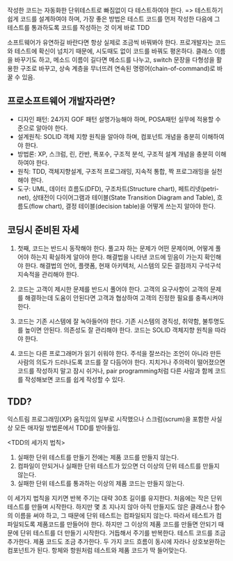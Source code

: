 <p>작성한 코드는 자동화한 단위테스트로 빠짐없이 다 테스트하여야 한다. 
=&gt; 테스트하기 쉽게 코드를 설계하여야 하며, 가장 좋은 방법은 테스트 코드를 먼저 작성한 다음에 그 테스트를 통과하도록 코드를 작성하는 것 이게 바로 TDD</p>
<p>소프트웨어가 유연하길 바란다면 항상 실제로 조금씩 바꿔봐야 한다. 프로개발자는 코드와 테스트에 확신이 넘치기 때문에, 시도때도 없이 코드를 바꿔도 평온하다. 
클래스 이름을 바꾸기도 하고, 메소드 이름이 길다면 메소드를 나누고, switch 문장을 다형성을 활용한 구조로 바꾸고, 상속 계층을 무너뜨려 연속된 명령어(chain-of-command)로 바꿀 수 있음. </p>
<h2 id="프로소프트웨어-개발자라면">프로소프트웨어 개발자라면?</h2>
<ul>
<li>디자인 패턴: 24가지 GOF 패턴 설명가능해야 하며, POSA패턴 실무에 적용할 수준으로 알아야 한다. </li>
<li>설계원칙: SOLID 객체 지향 원칙을 알아야 하며, 컴포넌트 개념을 충분히 이해하여야 한다. </li>
<li>방법론: XP, 스크럼, 린, 칸반, 폭포수, 구조적 분석, 구조적 설계 개념을 충분히 이해하여야 한다. </li>
<li>원칙: TDD, 객체지향설계, 구조적 프로그래밍, 지속적 통합, 짝 프로그래밍을 실천해야 한다. </li>
<li>도구: UML, 데이터 흐름도(DFD), 구조차트(Structure chart), 페트리넷(petri-net), 상태전이 다이어그램과 테이블(State Transition Diagram and Table), 흐름도(flow chart), 결정 테이블(decision table)을 어떻게 쓰는지 알아야 한다. </li>
</ul>
<h2 id="코딩시-준비된-자세">코딩시 준비된 자세</h2>
<ol>
<li><p>첫째, 코드는 반드시 동작해야 한다. 풀고자 하는 문제가 어떤 문제이며, 어떻게 풀어야 하는지 확실하게 알아야 한다. 
해결법을 나타낸 코드에 믿음이 가는지 확인해야 한다. 
해결법의 언어, 플랫폼, 현재 아키텍처, 시스템의 모든 결점까지 구석구석 지속적을 관리해야 한다. </p>
</li>
<li><p>코드는 고객이 제시한 문제를 반드시 풀어야 한다. 고객의 요구사항이 고객의 문제를 해결하는데 도움이 안된다면 고객과 협상하여 고객의 진정한 필요를 충족시켜야 한다. </p>
</li>
<li><p>코드는 기존 시스템에 잘 녹아들어야 한다. 기존 시스템의 경직성, 취약함, 불투명도를 높이면 안된다. 의존성도 잘 관리해야 한다. 코드는 SOLID 객체지향 원칙을 따라야 한다. </p>
</li>
<li><p>코드는 다른 프로그래머가 읽기 쉬워야 한다. 주석을 잘쓰라는 조언이 아니라 만든 사람의 의도가 드러나도록 코드를 잘 다듬어야 한다. 지치거나 주의력이 떨어졌으면 코드를 작성하지 말고 잠시 쉬거나, pair programming처럼 다른 사람과 함께 코드를 작성해보면 코드를 쉽게 작성할 수 있다. </p>
</li>
</ol>
<h2 id="tdd">TDD?</h2>
<p>익스트림 프로그래밍(XP) 움직임의 일부로 시작했으나 스크럼(scrum)을 포함한 사실상 모든 애자일 방법론에서 TDD를 받아들임. </p>
<p>&lt;TDD의 세가지 법칙&gt;</p>
<ol>
<li>실패한 단위 테스트를 만들기 전에는 제품 코드를 만들지 않는다. </li>
<li>컴파일이 안되거나 실패한 단위 테스트가 있으면 더 이상의 단위 테스트를 만들지 않는다. </li>
<li>실패한 단위 테스트를 통과하는 이상의 제품 코드는 만들지 않는다. </li>
</ol>
<p>이 세가지 법칙을 지키면 반복 주기는 대략 30초 길이를 유지한다. 처음에는 작은 단위 테스트를 만들며 시작한다. 하지만 몇 초 지나지 않아 아직 만들지도 않은 클래스나 함수의 이름을 써야 하고, 그 때문에 단위 테스트는 컴파일되지 않는다. 따라서 테스트가 컴파일되도록 제품코드를 만들어야 한다. 하지만 그 이상의 제품 코드를 만들면 안되기 때문에 단위 테스트를 더 만들기 시작한다. 거듭해서 주기를 반복한다. 테스트 코드를 조금 추가한다. 제품 코드도 조금 추가한다. 두 가지 코드 흐름이 동시에 자라나 상호보완하는 컴포넌트가 된다. 항체와 항원처럼 테스트와 제품 코드가 딱 들어맞는다. </p>